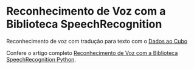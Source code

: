 # Reconhecimento de Voz com a Biblioteca SpeechRecognition

Reconhecimento de voz com tradução para texto com o [Dados ao Cubo](https://www.dadosaocubo.com/)

Confere o artigo completo [Reconhecimento de Voz com a Biblioteca SpeechRecognition Python](https://dadosaocubo.com/reconhecimento-de-voz-com-a-biblioteca-speechrecognition-python/).

